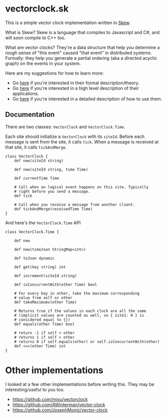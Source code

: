 # vectorclock.sk

This is a simple vector clock implementation written in [Skew](http://skew-lang.org/).

What is Skew? Skew is a language that compiles to Javascript and C#, and will soon compile
to C++ too.

What are vector clocks? They're a data structure that help you determine a rough sense of
"this event" caused "that event" in distributed systems. Formally: they help you generate
a partial ordering (aka a directed acyclic graph) on the events in your system.

Here are my suggestions for how to learn more:

- Go [here](http://www.cs.rutgers.edu/~pxk/417/notes/clocks/) if you're interested in their formal description/theory.
- Go [here](http://basho.com/posts/technical/why-vector-clocks-are-easy/) if you're interested in a high level description of their applications.
- Go [here](http://basho.com/posts/technical/why-vector-clocks-are-hard/) if you're interested in a detailed description of how to use them.

## Documentation

There are two classes: `VectorClock` and `VectorClock.Time`.

Each site should initialize a `VectorClock` with its `siteId`. Before each message is sent
from the site, it calls `tick`. When a message is received at that site, it calls
`tickAndMerge`.

```
class VectorClock {
	def new(siteId string)

	def new(siteId string, time Time)

	def currentTime Time

	# Call when an logical event happens on this site. Typically
	# right before you send a message.
	def tick

	# Call when you receive a message from another client.
	def tickAndMerge(receivedTime Time)
}
```

And here's the `VectorClock.Time` API

```
class VectorClock.Time {

	def new

	def new(timeJson StringMap<int>)

	def toJson dynamic

	def get(key string) int

	def increment(siteId string)

	def isConcurrentWith(other Time) bool

	# For every key in other, take the maximum corresponding
	# value from self or other
	def takeMaximums(other Time)

	# Returns true if the values in each clock are all the same
	# (implicit values are counted as well, so { site1: 0 } is
	# considered equal to {})
	def equals(other Time) bool

	# return -1 if self < other
	# returns 1 if self > other
	# returns 0 if self.equals(other) or self.isConcurrentWith(other)
	def <=>(other Time) int
}
```

# Other implementations

I looked at a few other implementations before writing this. They may be
interesting/useful to you too.

- https://github.com/mixu/vectorclock
- https://github.com/AWinterman/vector-clock
- https://github.com/JosephMoniz/vector-clock
